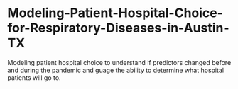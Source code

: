 # Modeling-Patient-Hospital-Choice-for-Respiratory-Diseases-in-Austin-TX
Modeling patient hospital choice to understand if predictors changed before and during the pandemic and guage the ability to determine what hospital patients will go to. 
